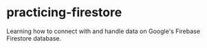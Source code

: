 # practicing-firestore
Learning how to connect with and handle data on Google's Firebase Firestore database.
